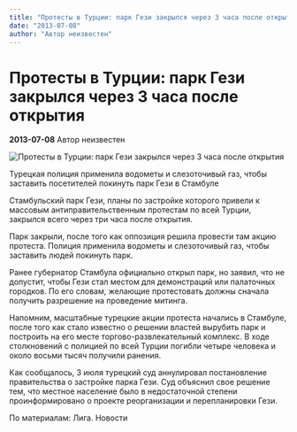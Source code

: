```yaml
---
title: "Протесты в Турции: парк Гези закрылся через 3 часа после открытия"
date: "2013-07-08"
author: "Автор неизвестен"
---
```


# Протесты в Турции: парк Гези закрылся через 3 часа после открытия

**2013-07-08** Автор неизвестен

![Протесты в Турции: парк Гези закрылся через 3 часа после открытия](http://news.liga.net/upload/resize_cache/iblock/73a/380_230_2/73ae751332fc32dfeb2c0c408b0b7709.jpg)

Турецкая полиция применила водометы и слезоточивый газ, чтобы заставить посетителей покинуть парк Гези в Стамбуле

Стамбульский парк Гези, планы по застройке которого привели к массовым антиправительственным протестам по всей Турции, закрылся всего через три часа после открытия.

Парк закрыли, после того как оппозиция решила провести там акцию протеста. Полиция применила водометы и слезоточивый газ, чтобы заставить людей покинуть парк.

Ранее губернатор Стамбула официально открыл парк, но заявил, что не допустит, чтобы Гези стал местом для демонстраций или палаточных городков. По его словам, желающие протестовать должны сначала получить разрешение на проведение митинга.

Напомним, масштабные турецкие акции протеста начались в Стамбуле, после того как стало известно о решении властей вырубить парк и построить на его месте торгово-развлекательный комплекс. В ходе столкновений с полицией по всей Турции погибли четыре человека и около восьми тысяч получили ранения.

Как сообщалось, 3 июля турецкий суд аннулировал постановление правительства о застройке парка Гези. Суд объяснил свое решение тем, что местное население было в недостаточной степени проинформировано о проекте реорганизации и перепланировки Гези.

По материалам: Лига. Новости